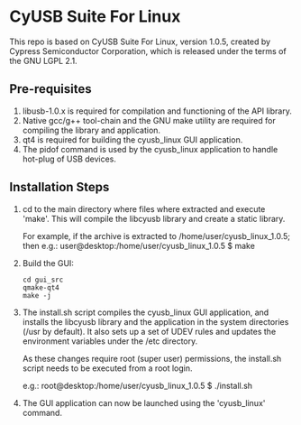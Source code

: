 # CyUSB Suite For Linux

This repo is based on CyUSB Suite For Linux, version 1.0.5, created by
Cypress Semiconductor Corporation, which is released under the terms
of the GNU LGPL 2.1.

## Pre-requisites
 1. libusb-1.0.x is required for compilation and functioning of the API
    library.
 2. Native gcc/g++ tool-chain and the GNU make utility are required for
    compiling the library and application.
 2. qt4 is required for building the cyusb_linux GUI application.
 3. The pidof command is used by the cyusb_linux application to handle
    hot-plug of USB devices.

## Installation Steps

 1. cd to the main directory where files where extracted and execute 'make'.
    This will compile the libcyusb library and create a static library.

    For example, if the archive is extracted to /home/user/cyusb_linux_1.0.5; then
    e.g.: user@desktop:/home/user/cyusb_linux_1.0.5 $ make
    
 2. Build the GUI:

        cd gui_src
        qmake-qt4
        make -j

 3. The install.sh script compiles the cyusb_linux GUI application, and installs
    the libcyusb library and the application in the system directories (/usr by default).
    It also sets up a set of UDEV rules and updates the environment variables under
    the /etc directory.

    As these changes require root (super user) permissions, the install.sh script
    needs to be executed from a root login.

    e.g.: root@desktop:/home/user/cyusb_linux_1.0.5 $ ./install.sh

 4. The GUI application can now be launched using the 'cyusb_linux' command.

